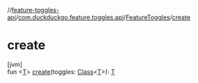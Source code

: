 //[feature-toggles-api](../../../index.md)/[com.duckduckgo.feature.toggles.api](../index.md)/[FeatureToggles](index.md)/[create](create.md)

# create

[jvm]\
fun &lt;[T](create.md)&gt; [create](create.md)(toggles: [Class](https://docs.oracle.com/javase/8/docs/api/java/lang/Class.html)&lt;[T](create.md)&gt;): [T](create.md)
